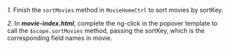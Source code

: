 *1.* Finish the ```sortMovies``` method in ```MovieHomeCtrl``` to sort movies by sortKey.

*2.* In ***movie-index.html***, complete the ng-click in the popover template to call the ```$scope.sortMovies``` method, passing the 
sortKey, which is the corresponding field names in movie.